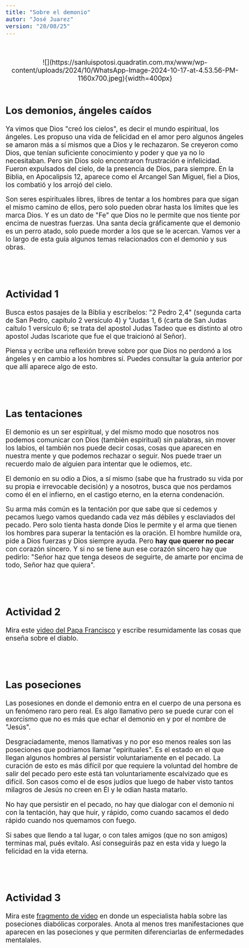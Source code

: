```yaml
---
title: "Sobre el demonio"
autor: "José Juarez"
version: "20/08/25"
---
```


<span hidden>Local path of the file: "H:/cfr/relig6/"</span>
<span hidden>Local path of images: "H:/cfr/relig6/_i/"</span>

<br>

<span hidden>Image</span>
   <center>![](https://sanluispotosi.quadratin.com.mx/www/wp-content/uploads/2024/10/WhatsApp-Image-2024-10-17-at-4.53.56-PM-1160x700.jpeg){width=400px}</center>

<br>


## Los demonios, ángeles caídos

Ya vimos que Dios "creó los cielos", es decir el mundo espiritual, los ángeles. Les propuso una vida de felicidad en el amor pero algunos ángeles se amaron más a sí mismos que a Dios y le rechazaron. Se creyeron como Dios, que tenían suficiente conocimiento y poder y que ya no lo necesitaban. Pero sin Dios solo encontraron frustración e infelicidad. Fueron expulsados del cielo, de la presencia de Dios, para siempre. En la Biblia, en Apocalipsis 12, aparece como el Arcangel San Miguel, fiel a Dios, los combatió y los arrojó del cielo. 

Son seres espirituales libres, libres de tentar a los hombres para que sigan el mismo camino de ellos, pero solo pueden obrar hasta los límites que les marca Dios. Y es un dato de "Fe" que Dios no le permite que nos tiente por encima de nuestras fuerzas. Una santa decía gráficamente que el demonio es un perro atado, solo puede morder a los que se le acercan. Vamos ver a lo largo de esta guía algunos temas relacionados con el demonio y sus obras.


<br><br>

## Actividad 1

Busca estos pasajes de la Biblia y escríbelos: "2 Pedro 2,4" (segunda carta de San Pedro, capítulo 2 versículo 4) y "Judas 1, 6 (carta de San Judas caítulo 1 versículo 6; se trata del apostol Judas Tadeo que es distinto al otro apostol Judas Iscariote que fue el que traicionó al Señor).

Piensa y ecribe una reflexión breve sobre por que Dios no perdonó a los ángeles y en cambio a los hombres sí. Puedes consultar la guía anterior por que allí aparece algo de esto.

<br><br>


## Las tentaciones

El demonio es un ser espiritual, y del mismo modo que nosotros nos podemos comunicar con Dios (también espiritual) sin palabras, sin mover los labios, el también nos puede decir cosas, cosas que aparecen en nuestra mente y que podemos rechazar o seguir. Nos puede traer un recuerdo malo de alguien para intentar que le odiemos, etc. 

El demonio en su odio a Dios, a sí mismo (sabe que ha frustrado su vida por su propia e irrevocable decisión) y a nosotros, busca que nos perdamos como él en el infierno, en el castigo eterno, en la eterna condenación.

Su arma más común es la tentación por que sabe que si cedemos y pecamos luego vamos quedando cada vez más débiles y esclaviados del pecado. Pero solo tienta hasta donde Dios le permite y el arma que tienen los hombres para superar la tentación es la oración. El hombre humilde ora, pide a Dios fuerzas y Dios siempre ayuda. Pero **hay que querer no pecar** con corazón sincero. Y si no se tiene aun ese corazón sincero hay que pedirlo: "Señor haz que tenga deseos de seguirte, de amarte por encima de todo, Señor haz que quiera".


<br><br>

## Actividad 2

Mira este [video del Papa Francisco](https://www.youtube.com/watch?v=5azVLEbPq6k) y escribe resumidamente las cosas que enseña sobre el diablo.


<br><br>

## Las poseciones

Las posesiones en donde el demonio entra en el cuerpo de una persona es un fenómeno raro pero real. Es algo llamativo pero se puede curar con el exorcismo que no es más que echar el demonio en y por el nombre de "Jesús".

Desgraciadamente, menos llamativas y no por eso menos reales son las poseciones que podriamos llamar "epirituales". Es el estado en el que llegan algunos hombres al persistir voluntariamente en el pecado. La curación de esto es más difícil por que requiere la voluntad del hombre de salir del pecado pero este está tan voluntariamente escalvizado que es difícil. Son casos como el de esos judíos que luego de haber visto tantos milagros de Jesús no creen en Él y le odian hasta matarlo.

No hay que persistir en el pecado, no hay que dialogar con el demonio ni con la tentación, hay que huir, y rápido, como cuando sacamos el dedo rápido cuando nos quemamos con fuego.

Si sabes que llendo a tal lugar, o con tales amigos (que no son amigos) terminas mal, pués evítalo. Así conseguirás paz en esta vida y luego la felicidad en la vida eterna.


<br><br>


## Actividad 3

Mira este [fragmento de video](https://www.youtubetrimmer.com/view/?v=NxFemHMaSJE&start=657&end=939&loop=0) en donde un especialista habla sobre las poseciones diabólicas corporales. Anota al menos tres manifestaciones que aparecen en las poseciones y que permiten diferenciarlas de enfermedades mentalales.


<!-- HTML style definitions -->
<style>
/* Colors */
.grey1 {color: #b3b3b3;} /* my light-grey */
.grey2 {color: #999999;} /* my middle-grey */
.grey3 {color: #808080;} /* my dark-grey */
.blue1 {color: #6495ed;} /* nvim blue */
.blue2 {color: #276cdf;} /* Andrew Ng Blue */
.sky1 {color: #7dbed8;} /* nvim sky */
.sky2 {color: #27a2db;}   /* my sky */
.green {color: #81b524;} /* my green */
.red1 {color: #ec5469;} /* my coral-red */
.red2 {color: #f44336;} /* my red */
.rose {color: #ec9998:} /* nvim rose */
.gold {color: #df9d43;} /* Andrew Ng gold */
.orange1 {color: #fda556;} /* nvim orange */
.orange2 {color: #ff9505;} /*Andrew Ng orange */
.purple1 {color: #ff40ff;} /* Andrew Ng purple */
.purple2 {color: #d164d7;} /* Andrew Ng purple */
/* Font Size */
.size90 {font-size: 0.9em;}
.size85 {font-size: 0.85em;}
.size80 {font-size: 0.8em;}
.size70 {font-size: 0.7em;}
.size60 {font-size: 0.6em;}
.size50 {font-size: 0.5em;}
/* Document General Font Size */
body {font-size: 1.3em;}
</style>
<!-- Use <span> inline and <div> with several lines --->
